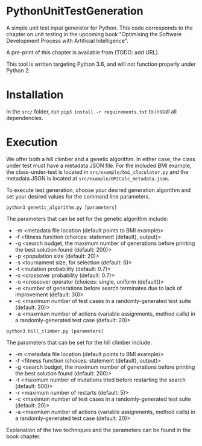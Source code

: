 # PythonUnitTestGeneration

A simple unit test input generator for Python. This code corresponds to the chapter on unit testing in the upcoming book "Optimising the Software Development Process with Artificial Intelligence".

A pre-print of this chapter is available from (TODO: add URL).

This tool is written targeting Python 3.6, and will not function properly under Python 2. 

# Installation 

In the `src/` folder, run `pip3 install -r requirements.txt` to install all dependencies.

# Execution

We offer both a hill climber and a genetic algorithm. In either case, the class under test must have a metadata JSON file. For the included BMI example, the class-under-test is located in `src/example/bmi_claculator.py` and the metadata JSON is located at `src/example/BMICalc_metadata.json`.

To execute test generation, choose your desired generation algorithm and set your desired values for the command line parameters.

`python3 genetic_algorithm.py [parameters]`

The parameters that can be set for the genetic algorithm include:

- -m <metadata file location (default points to BMI example)> 
- -f <fitness function (choices: statement (default), output)>
- -g <search budget, the maximum number of generations before printing the best solution found (default: 200)>
- -p <population size (default: 20)>
- -s <tournament size, for selection (default: 6)>
- -t <mutation probability (default: 0.7)>
- -x <crossover probability (default: 0.7)>
- -o <crossover operator (choices: single, uniform (default))>
- -e <number of generations before search terminates due to lack of improvement (default: 30)>
- -c <maximum number of test cases in a randomly-generated test suite (default: 20)>
- -a <maxmium number of actions (variable assignments, method calls) in a randomly-generated test case (default: 20)>

`python3 hill_climber.py [parameters]`

The parameters that can be set for the hill climber include:

- -m <metadata file location (default points to BMI example)> 
- -f <fitness function (choices: statement (default), output)>
- -g <search budget, the maximum number of generations before printing the best solution found (default: 200)>
- -t <maximum number of mutations tried before restarting the search (default: 500)>
- -r <maximum number of restarts (default: 5)>
- -c <maximum number of test cases in a randomly-generated test suite (default: 20)>
- -a <maxmium number of actions (variable assignments, method calls) in a randomly-generated test case (default: 20)>

Explanation of the two techniques and the parameters can be found in the book chapter.
